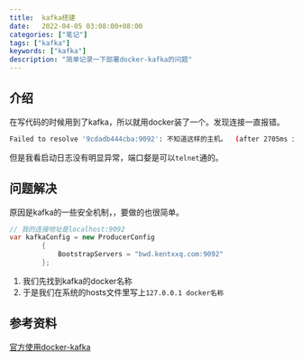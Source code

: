 ```yaml
---
title:  kafka搭建
date:   2022-04-05 03:08:00+08:00
categories: ["笔记"]
tags: ["kafka"]
keywords: ["kafka"]
description: "简单记录一下部署docker-kafka的问题"
---
```


## 介绍

在写代码的时候用到了kafka，所以就用docker装了一个。发现连接一直报错。
```bash
Failed to resolve '9cdadb444cba:9092': 不知道这样的主机。  (after 2705ms in state CONNECT)
```
但是我看启动日志没有明显异常，端口㛑是可以`telnet`通的。

## 问题解决

原因是kafka的一些安全机制，，要做的也很简单。
```c#
// 我的连接地址是localhost:9092
var kafkaConfig = new ProducerConfig
        {
            BootstrapServers = "bwd.kentxxq.com:9092"
        };
```

1. 我们先找到kafka的docker名称
2. 于是我们在系统的hosts文件里写上`127.0.0.1 docker名称`

## 参考资料
[官方使用docker-kafka](https://developer.confluent.io/get-started/dotnet/#kafka-setup)